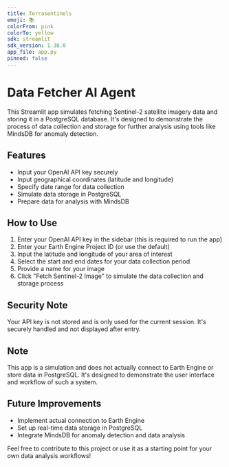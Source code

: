 ```yaml
---
title: Terrasentinels
emoji: 📚
colorFrom: pink
colorTo: yellow
sdk: streamlit
sdk_version: 1.38.0
app_file: app.py
pinned: false
---
```


# Data Fetcher AI Agent

This Streamlit app simulates fetching Sentinel-2 satellite imagery data and storing it in a PostgreSQL database. It's designed to demonstrate the process of data collection and storage for further analysis using tools like MindsDB for anomaly detection.

## Features

- Input your OpenAI API key securely
- Input geographical coordinates (latitude and longitude)
- Specify date range for data collection
- Simulate data storage in PostgreSQL
- Prepare data for analysis with MindsDB

## How to Use

1. Enter your OpenAI API key in the sidebar (this is required to run the app)
2. Enter your Earth Engine Project ID (or use the default)
3. Input the latitude and longitude of your area of interest
4. Select the start and end dates for your data collection period
5. Provide a name for your image
6. Click "Fetch Sentinel-2 Image" to simulate the data collection and storage process

## Security Note

Your API key is not stored and is only used for the current session. It's securely handled and not displayed after entry.

## Note

This app is a simulation and does not actually connect to Earth Engine or store data in PostgreSQL. It's designed to demonstrate the user interface and workflow of such a system.

## Future Improvements

- Implement actual connection to Earth Engine
- Set up real-time data storage in PostgreSQL
- Integrate MindsDB for anomaly detection and data analysis

Feel free to contribute to this project or use it as a starting point for your own data analysis workflows!
